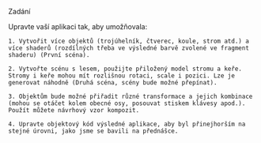 Zadání

Upravte vaší aplikaci tak, aby umožňovala:

    1. Vytvořit více objektů (trojúhelník, čtverec, koule, strom atd.) a více shaderů (rozdílných třeba ve výsledné barvě zvolené ve fragment shaderu) (První scéna).

    2. Vytvořte scénu s lesem, použijte přiložený model stromu a keře. Stromy i keře mohou mít rozlišnou rotaci, scale i pozici. Lze je generovat náhodně (Druhá scéna, scény bude možné přepínat).

    3. Objektům bude možné přiřadit různé transformace a jejich kombinace (mohou se otáčet kolem obecné osy, posouvat stiskem klávesy apod.). Použít můžete návrhový vzor kompozit.

    4. Upravte objektový kód výsledné aplikace, aby byl přinejhorším na stejné úrovni, jako jsme se bavili na přednášce.
